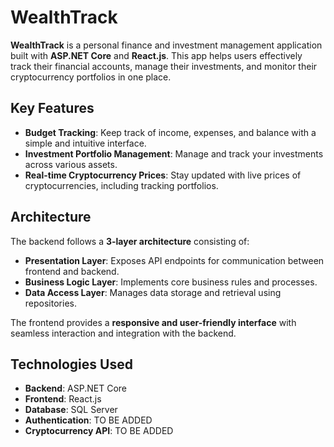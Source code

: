 # WealthTrack

**WealthTrack** is a personal finance and investment management application built with **ASP.NET Core** and **React.js**. This app helps users effectively track their financial accounts, manage their investments, and monitor their cryptocurrency portfolios in one place.

## Key Features
- **Budget Tracking**: Keep track of income, expenses, and balance with a simple and intuitive interface.
- **Investment Portfolio Management**: Manage and track your investments across various assets.
- **Real-time Cryptocurrency Prices**: Stay updated with live prices of cryptocurrencies, including tracking portfolios.

## Architecture
The backend follows a **3-layer architecture** consisting of:
- **Presentation Layer**: Exposes API endpoints for communication between frontend and backend.
- **Business Logic Layer**: Implements core business rules and processes.
- **Data Access Layer**: Manages data storage and retrieval using repositories.

The frontend provides a **responsive and user-friendly interface** with seamless interaction and integration with the backend.

## Technologies Used
- **Backend**: ASP.NET Core
- **Frontend**: React.js
- **Database**: SQL Server
- **Authentication**: TO BE ADDED
- **Cryptocurrency API**: TO BE ADDED
